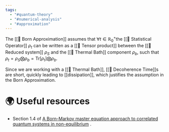 ```yaml
---
tags:
  - "#quantum-theory"
  - "#numerical-analysis"
  - "#approximation"
---
```

The [[📘 Born Approximation]] assumes that $\forall t \in \mathbb{R}_0^+$the [[📘 Statistical Operator]] $\rho_t$ can be written as a [[📘 Tensor product]] between the [[📘 Reduced system]] $\rho_S$ and the [[📘 Thermal Bath]] component $\rho_b$, such that $\rho_t = \rho_S \bigotimes \rho_b = \mathrm{Tr} [ \rho_t ] \bigotimes \rho_b$.

Since we are working with a [[📘 Thermal Bath]], [[📘 Decoherence Time]]s are short, quickly leading to [[dissipation]], which justifies the assumption in the Born Approximation.

# 🌍 Useful resources
- Section 1.4 of [A Born-Markov master equation approach to correlated quantum systems in non-equilibrium](https://diglib.tugraz.at/download.php?id=576a781f4f56f&location=browse) .